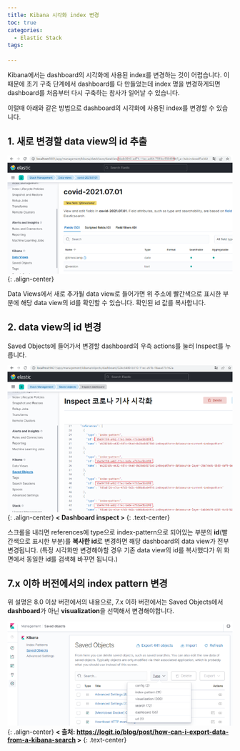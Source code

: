```yaml
---
title: Kibana 시각화 index 변경
toc: true
categories:
  - Elastic Stack
tags:
  
---
```


Kibana에서는 dashboard의 시각화에 사용된 index를 변경하는 것이 어렵습니다. 이 때문에 초기 구축 단계에서 dashboard를 다 만들었는데 index 명을 변경하게되면 dashboard를 처음부터 다시 구축하는 참사가 일어날 수 있습니다.

이럴때 아래와 같은 방법으로 dashboard의 시각화에 사용된 index를 변경할 수 있습니다.

## **1. 새로 변경할 data view의 id 추출**

![index view](/assets/images/posts/2022-6-16-kibana-visualization-index-change/img-1.png){: .align-center}
<br>

Data Views에서 새로 추가될 data view로 들어가면 위 주소에 빨간색으로 표시한 부분에 해당 data view의 id를 확인할 수 있습니다. 확인된 id 값를 복사합니다.

## **2. data view의 id 변경**

Saved Objects에 들어가서 변경할 dashboard의 우측 actions를 눌러 Inspect를 누릅니다.

![object id extract](/assets/images/posts/2022-6-16-kibana-visualization-index-change/img-2.png){: .align-center}
**< Dashboard inspect >**
{: .text-center}
<br>

스크롤을 내리면 references에 type으로 index-pattern으로 되어있는 부분의 **id**(빨간색으로 표시한 부분)를 **복사한 id**로 변경하면 해당 dashboard의 data view가 전부 변경됩니다. (특정 시각화만 변경해야할 경우 기존 data view의 id를 복사했다가 위 화면에서 동일한 id를 검색해 바꾸면 됩니다.)

## **7.x 이하 버전에서의 index pattern 변경**

위 설명은 8.0 이상 버전에서의 내용으로, 7.x 이하 버전에서는 Saved Objects에서 **dashboard**가 아닌 **visualization**을 선택해서 변경해야합니다.

![visualization setting](/assets/images/posts/2022-6-16-kibana-visualization-index-change/img-3.png){: .align-center}
**< 출처: https://logit.io/blog/post/how-can-i-export-data-from-a-kibana-search >**
{: .text-center}
